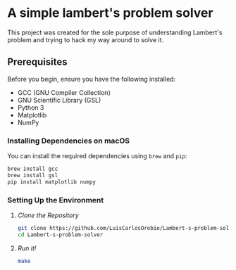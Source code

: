 # A simple lambert's problem solver

This project was created for the sole purpose of understanding Lambert's problem and trying to hack my way around to solve it. 

## Prerequisites

Before you begin, ensure you have the following installed:

- GCC (GNU Compiler Collection)
- GNU Scientific Library (GSL)
- Python 3
- Matplotlib
- NumPy

### Installing Dependencies on macOS

You can install the required dependencies using `brew` and `pip`:

```sh
brew install gcc
brew install gsl
pip install matplotlib numpy
```
### Setting Up the Environment

1. *Clone the Repository*
   ```bash
   git clone https://github.com/LuisCarlosOrobio/Lambert-s-problem-solver.git
   cd Lambert-s-problem-solver

2. *Run it!*
   ```bash
   make
